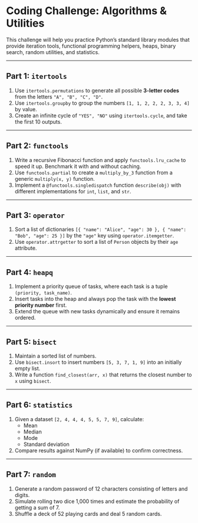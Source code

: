 # Coding Challenge: Algorithms & Utilities

This challenge will help you practice Python’s standard library modules that provide iteration tools, functional programming helpers, heaps, binary search, random utilities, and statistics.

---

## Part 1: `itertools`
1. Use `itertools.permutations` to generate all possible **3-letter codes** from the letters `"A", "B", "C", "D"`.
2. Use `itertools.groupby` to group the numbers `[1, 1, 2, 2, 2, 3, 3, 4]` by value.
3. Create an infinite cycle of `"YES", "NO"` using `itertools.cycle`, and take the first 10 outputs.

---

## Part 2: `functools`
1. Write a recursive Fibonacci function and apply `functools.lru_cache` to speed it up. Benchmark it with and without caching.
2. Use `functools.partial` to create a `multiply_by_3` function from a generic `multiply(x, y)` function.
3. Implement a `@functools.singledispatch` function `describe(obj)` with different implementations for `int`, `list`, and `str`.

---

## Part 3: `operator`
1. Sort a list of dictionaries `[{ "name": "Alice", "age": 30 }, { "name": "Bob", "age": 25 }]` by the `"age"` key using `operator.itemgetter`.
2. Use `operator.attrgetter` to sort a list of `Person` objects by their `age` attribute.

---

## Part 4: `heapq`
1. Implement a priority queue of tasks, where each task is a tuple `(priority, task_name)`.
2. Insert tasks into the heap and always pop the task with the **lowest priority number** first.
3. Extend the queue with new tasks dynamically and ensure it remains ordered.

---

## Part 5: `bisect`
1. Maintain a sorted list of numbers.
2. Use `bisect.insort` to insert numbers `[5, 3, 7, 1, 9]` into an initially empty list.
3. Write a function `find_closest(arr, x)` that returns the closest number to `x` using `bisect`.

---

## Part 6: `statistics`
1. Given a dataset `[2, 4, 4, 4, 5, 5, 7, 9]`, calculate:
   - Mean
   - Median
   - Mode
   - Standard deviation
2. Compare results against NumPy (if available) to confirm correctness.

---

## Part 7: `random`
1. Generate a random password of 12 characters consisting of letters and digits.
2. Simulate rolling two dice 1,000 times and estimate the probability of getting a sum of 7.
3. Shuffle a deck of 52 playing cards and deal 5 random cards.

